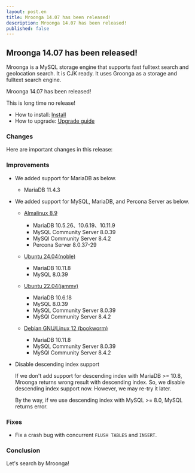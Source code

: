 ```yaml
---
layout: post.en
title: Mroonga 14.07 has been released!
description: Mroonga 14.07 has been released!
published: false
---
```


## Mroonga 14.07 has been released!

Mroonga is a MySQL storage engine that supports fast fulltext search
and geolocation search. It is CJK ready. It uses Groonga as a storage
and fulltext search engine.

Mroonga 14.07 has been released!

This is long time no release!

* How to install: [Install](/docs/install.html)
* How to upgrade: [Upgrade guide](/docs/upgrade.html)

### Changes

Here are important changes in this release:

### Improvements

* We added support for MariaDB as below.

  * MariaDB 11.4.3

* We added support for MySQL, MariaDB, and Percona Server as below.

  * [Almalinux 8,9](/docs/install/almalinux.html)

    * MariaDB 10.5.26、10.6.19、10.11.9
    * MySQL Community Server 8.0.39
    * MySQl Community Server 8.4.2
    * Percona Server 8.0.37-29

  * [Ubuntu 24.04(noble)](/docs/install/ubuntu.html)

    * MariaDB 10.11.8
    * MySQL 8.0.39

  * [Ubuntu 22.04(jammy)](/docs/install/ubuntu.html)

    * MariaDB 10.6.18
    * MySQL 8.0.39
    * MySQL Community Server 8.0.39
    * MySQl Community Server 8.4.2

  * [Debian GNU/Linux 12 (bookworm)](/docs/install/debian.html)

    * MariaDB 10.11.8
    * MySQL Community Server 8.0.39
    * MySQl Community Server 8.4.2

* Disable descending index support

  If we don't add support for descending index with MariaDB >= 10.8, Mroonga returns wrong result with descending index.
  So, we disable descending index support now. However, we may re-try it later.

  By the way, if we use descending index with MySQL >= 8.0, MySQL returns error.

### Fixes

* Fix a crash bug with concurrent `FLUSH TABLES` and `INSERT`.

### Conclusion

Let's search by Mroonga!
